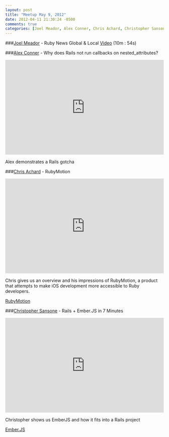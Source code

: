 ```yaml
---
layout: post
title: "Meetup May 9, 2012"
date: 2012-04-11 21:30:24 -0500
comments: true
categories: [Joel Meador, Alex Conner, Chris Achard, Christopher Sansone]
---
```


###[Joel Meador](https://twitter.com/joelmeador) - Ruby News Global & Local
[Video](http://podcast.404dev.com/episodes/066_Joel_Meador-Ruby_News.m4v) (10m : 54s)


###[Alex Conner](https://twitter.com/codatory) - Why does Rails not run callbacks on nested_attributes?
<iframe width="100%" height="300" src="https://www.youtube.com/embed/wK_Q7gH3iD8" frameborder="0" allowfullscreen></iframe>

Alex demonstrates a Rails gotcha


###[Chris Achard](https://twitter.com/MobileSort) - RubyMotion
<iframe width="100%" height="300" src="https://www.youtube.com/embed/u1AajBEUt7U" frameborder="0" allowfullscreen></iframe>

Chris gives us an overview and his impressions of RubyMotion, a product that attempts to make iOS development more accessible to Ruby developers.

[RubyMotion](https://rubymotion.com)


###[Christopher Sansone](https://github.com/christophersansone) - Rails + Ember.JS in 7 Minutes
<iframe width="100%" height="300" src="https://www.youtube.com/embed/8DJrALX1fW8" frameborder="0" allowfullscreen></iframe>

Christopher shows us EmberJS and how it fits into a Rails project

[Ember.JS](https://emberjs.com)
